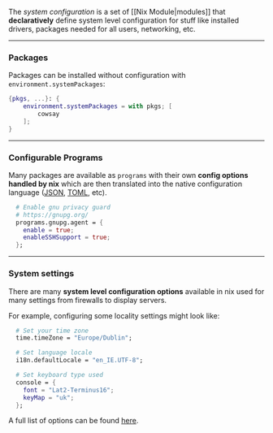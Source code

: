 The _system configuration_ is a set of [[Nix Module|modules]] that **declaratively** define system level configuration for stuff like installed drivers, packages needed for all users, networking, etc.

---
### Packages
Packages can be installed without configuration with `environment.systemPackages`:

```nix
{pkgs, ...}: {
	environment.systemPackages = with pkgs; [
		cowsay
	];
}
```

---
### Configurable Programs
Many packages are available as `programs` with their own **config options handled by nix** which are then translated into the native configuration language ([JSON](https://en.wikipedia.org/wiki/JSON), [TOML](https://toml.io/en/), etc).

```nix
  # Enable gnu privacy guard
  # https://gnupg.org/
  programs.gnupg.agent = {
    enable = true;
    enableSSHSupport = true;
  };
```

---
### System settings
There are many **system level configuration options** available in nix used for many settings from firewalls to display servers.

For example, configuring some locality settings might look like:
```nix
  # Set your time zone
  time.timeZone = "Europe/Dublin";

  # Set language locale
  i18n.defaultLocale = "en_IE.UTF-8";

  # Set keyboard type used
  console = {
    font = "Lat2-Terminus16";
    keyMap = "uk";
  };
```

A full list of options can be found [here](https://nixos.org/manual/nixos/stable/options.html).

